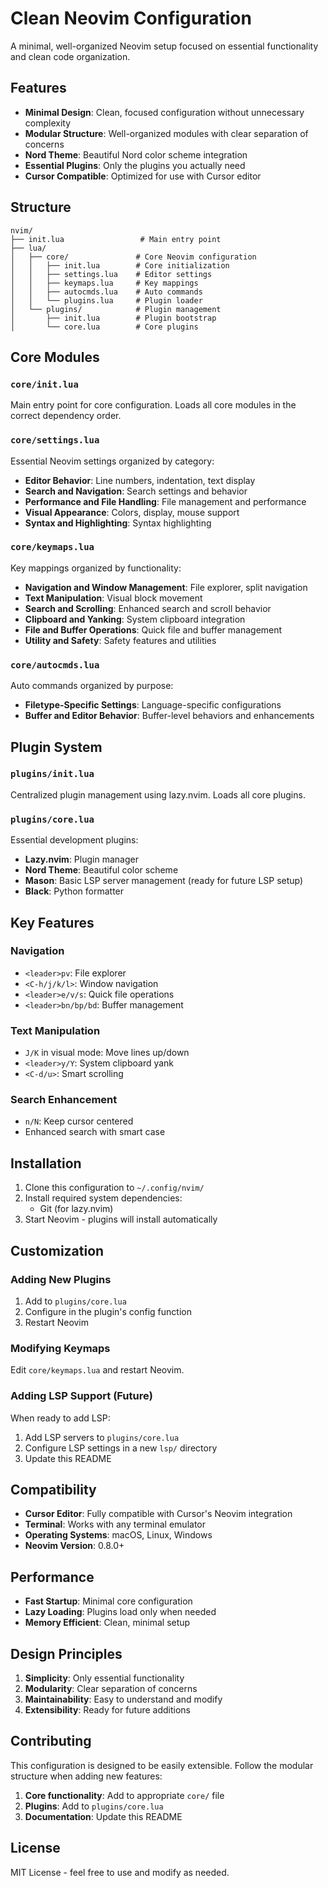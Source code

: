 # Clean Neovim Configuration

A minimal, well-organized Neovim setup focused on essential functionality and clean code organization.

## Features

- **Minimal Design**: Clean, focused configuration without unnecessary complexity
- **Modular Structure**: Well-organized modules with clear separation of concerns
- **Nord Theme**: Beautiful Nord color scheme integration
- **Essential Plugins**: Only the plugins you actually need
- **Cursor Compatible**: Optimized for use with Cursor editor

## Structure

```
nvim/
├── init.lua                 # Main entry point
├── lua/
│   ├── core/               # Core Neovim configuration
│   │   ├── init.lua        # Core initialization
│   │   ├── settings.lua    # Editor settings
│   │   ├── keymaps.lua     # Key mappings
│   │   ├── autocmds.lua    # Auto commands
│   │   └── plugins.lua     # Plugin loader
│   └── plugins/            # Plugin management
│       ├── init.lua        # Plugin bootstrap
│       └── core.lua        # Core plugins
```

## Core Modules

### `core/init.lua`
Main entry point for core configuration. Loads all core modules in the correct dependency order.

### `core/settings.lua`
Essential Neovim settings organized by category:
- **Editor Behavior**: Line numbers, indentation, text display
- **Search and Navigation**: Search settings and behavior
- **Performance and File Handling**: File management and performance
- **Visual Appearance**: Colors, display, mouse support
- **Syntax and Highlighting**: Syntax highlighting

### `core/keymaps.lua`
Key mappings organized by functionality:
- **Navigation and Window Management**: File explorer, split navigation
- **Text Manipulation**: Visual block movement
- **Search and Scrolling**: Enhanced search and scroll behavior
- **Clipboard and Yanking**: System clipboard integration
- **File and Buffer Operations**: Quick file and buffer management
- **Utility and Safety**: Safety features and utilities

### `core/autocmds.lua`
Auto commands organized by purpose:
- **Filetype-Specific Settings**: Language-specific configurations
- **Buffer and Editor Behavior**: Buffer-level behaviors and enhancements

## Plugin System

### `plugins/init.lua`
Centralized plugin management using lazy.nvim. Loads all core plugins.

### `plugins/core.lua`
Essential development plugins:
- **Lazy.nvim**: Plugin manager
- **Nord Theme**: Beautiful color scheme
- **Mason**: Basic LSP server management (ready for future LSP setup)
- **Black**: Python formatter

## Key Features

### Navigation
- `<leader>pv`: File explorer
- `<C-h/j/k/l>`: Window navigation
- `<leader>e/v/s`: Quick file operations
- `<leader>bn/bp/bd`: Buffer management

### Text Manipulation
- `J/K` in visual mode: Move lines up/down
- `<leader>y/Y`: System clipboard yank
- `<C-d/u>`: Smart scrolling

### Search Enhancement
- `n/N`: Keep cursor centered
- Enhanced search with smart case

## Installation

1. Clone this configuration to `~/.config/nvim/`
2. Install required system dependencies:
   - Git (for lazy.nvim)
3. Start Neovim - plugins will install automatically

## Customization

### Adding New Plugins
1. Add to `plugins/core.lua`
2. Configure in the plugin's config function
3. Restart Neovim

### Modifying Keymaps
Edit `core/keymaps.lua` and restart Neovim.

### Adding LSP Support (Future)
When ready to add LSP:
1. Add LSP servers to `plugins/core.lua`
2. Configure LSP settings in a new `lsp/` directory
3. Update this README

## Compatibility

- **Cursor Editor**: Fully compatible with Cursor's Neovim integration
- **Terminal**: Works with any terminal emulator
- **Operating Systems**: macOS, Linux, Windows
- **Neovim Version**: 0.8.0+

## Performance

- **Fast Startup**: Minimal core configuration
- **Lazy Loading**: Plugins load only when needed
- **Memory Efficient**: Clean, minimal setup

## Design Principles

1. **Simplicity**: Only essential functionality
2. **Modularity**: Clear separation of concerns
3. **Maintainability**: Easy to understand and modify
4. **Extensibility**: Ready for future additions

## Contributing

This configuration is designed to be easily extensible. Follow the modular structure when adding new features:

1. **Core functionality**: Add to appropriate `core/` file
2. **Plugins**: Add to `plugins/core.lua`
3. **Documentation**: Update this README

## License

MIT License - feel free to use and modify as needed.

